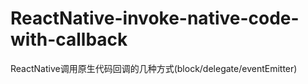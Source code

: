 # ReactNative-invoke-native-code-with-callback
ReactNative调用原生代码回调的几种方式(block/delegate/eventEmitter)
